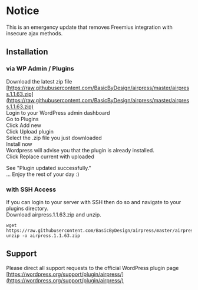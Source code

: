 # Notice

This is an emergency update that removes Freemius integration with insecure ajax methods.

## Installation

### via WP Admin / Plugins

Download the latest zip file [https://raw.githubusercontent.com/BasicByDesign/airpress/master/airpress.1.1.63.zip](https://raw.githubusercontent.com/BasicByDesign/airpress/master/airpress.1.1.63.zip)  
Login to your WordPress admin dashboard  
Go to Plugins  
Click Add new  
Click Upload plugin  
Select the .zip file you just downloaded  
Install now  
Wordpress will advise you that the plugin is already installed.  
Click Replace current with uploaded

See "Plugin updated successfully."  
... Enjoy the rest of your day :)

### with SSH Access

If you can login to your server with SSH then do so and navigate to your plugins directory.  
Download airpress.1.1.63.zip and unzip.

```
wget https://raw.githubusercontent.com/BasicByDesign/airpress/master/airpress.1.1.63.zip
unzip -o airpress.1.1.63.zip
```

## Support

Please direct all support requests to the official WordPress plugin page [https://wordpress.org/support/plugin/airpress/](https://wordpress.org/support/plugin/airpress/)
